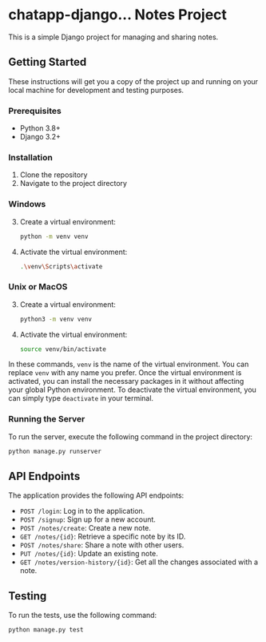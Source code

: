 # chatapp-django... Notes Project

This is a simple Django project for managing and sharing notes.

## Getting Started

These instructions will get you a copy of the project up and running on your local machine for development and testing purposes.

### Prerequisites

- Python 3.8+
- Django 3.2+

### Installation

1. Clone the repository
2. Navigate to the project directory

### Windows

3. Create a virtual environment:
   ```bash
   python -m venv venv
   ```
4. Activate the virtual environment:
   ```bash
   .\venv\Scripts\activate
   ```

### Unix or MacOS

3. Create a virtual environment:
   ```bash
   python3 -m venv venv
   ```
4. Activate the virtual environment:
   ```bash
   source venv/bin/activate
   ```

In these commands, `venv` is the name of the virtual environment. You can replace `venv` with any name you prefer. Once the virtual environment is activated, you can install the necessary packages in it without affecting your global Python environment. To deactivate the virtual environment, you can simply type `deactivate` in your terminal.

### Running the Server

To run the server, execute the following command in the project directory:

```bash
python manage.py runserver
```

## API Endpoints

The application provides the following API endpoints:

- `POST /login`: Log in to the application.
- `POST /signup`: Sign up for a new account.
- `POST /notes/create`: Create a new note.
- `GET /notes/{id}`: Retrieve a specific note by its ID.
- `POST /notes/share`: Share a note with other users.
- `PUT /notes/{id}`: Update an existing note.
- `GET /notes/version-history/{id}`: Get all the changes associated with a note.

## Testing

To run the tests, use the following command:

```bash
python manage.py test
```


